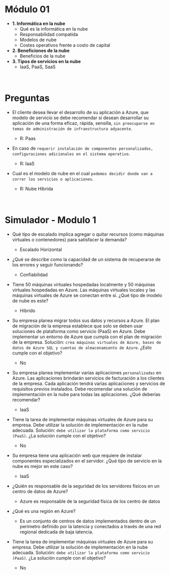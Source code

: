 Módulo 01  
==  

- **1. Informática en la nube**
    - Qué es la informática en la nube
    - Responsabilidad compatida
    - Modelos de nube
    - Costes operativos frente a costo de capital
- **2. Beneficiones de la nube**
    - Beneficios de la nube
- **3. Tipos de servicios en la nube**
    - IaaS, PaaS, SaaS  

\
Preguntas
==  
- El cliente desea llevar el desarrollo de su aplicación a Azure, que modelo de servicio se debe recomendar si desean desarrollar su aplicación de una forma eficaz, rápida, sensilla, ``sin preocuparse en temas de administración de infraestructura adyacente``.  
    - R: Paas

- En caso de ``requerir instalación de componentes personalizados, configuraciones adicionales en el sistema operativo``.
    - R: IaaS

- Cual es el modelo de nube en el cual ``podemos decidir donde van a correr los servicios o aplicaciones``.
    - R: Nube Híbrida

\
Simulador - Modulo 1
==  
- Qué tipo de escalado implica agregar o quitar recursos (como máquinas virtuales o contenedores) para satisfacer la demanda?
    - Escalado Horizontal

- ¿Qué se describe como la capacidad de un sistema de recuperarse de los errores y seguir funcionando?
    - Confiabilidad

- Tiene 50 máquinas virtuales hospedadas localmente y 50 máquinas virtuales hospedadas en Azure. Las máquinas virtuales locales y las máquinas virtuales de Azure se conectan entre sí.
¿Qué tipo de modelo de nube es este?
    - Hibrido

- Su empresa planea migrar todos sus datos y recursos a Azure. El plan de migración de la empresa establece que solo se deben usar soluciones de plataforma como servicio (PaaS) en Azure. Debe implementar un entorno de Azure que cumpla con el plan de migración de la empresa.
Solución: ``crea máquinas virtuales de Azure, bases de datos de Azure SQL y cuentas de almacenamiento de Azure``. ¿Esto cumple con el objetivo?
    - No

- Su empresa planea implementar varias aplicaciones ``personalizadas`` en Azure. Las aplicaciones brindarán servicios de facturación a los clientes de la empresa. Cada aplicación tendrá varias aplicaciones y servicios de requisitos previos instalados. Debe recomendar una solución de implementación en la nube para todas las aplicaciones.
¿Qué deberías recomendar?
    - IaaS

- Tiene la tarea de implementar máquinas virtuales de Azure para su empresa. Debe utilizar la solución de implementación en la nube adecuada.
Solución: ``debe utilizar la plataforma como servicio (PaaS)``.
¿La solución cumple con el objetivo?
    - No

- Su empresa tiene una aplicación web que requiere de instalar componentes especializados en el servidor. ¿Qué tipo de servicio en la nube es mejor en este caso?
    - IaaS

- ¿Quién es responsable de la seguridad de los servidores físicos en un centro de datos de Azure?
    - Azure es responsable de la seguridad física de los centro de datos

- ¿Qué es una región en Azure?
    - Es un conjunto de centros de datos implementados dentro de un perímetro definido por la latencia y conectados a través de una red regional dedicada de baja latencia.

- Tiene la tarea de implementar máquinas virtuales de Azure para su empresa. Debe utilizar la solución de implementación en la nube adecuada.
Solución: ``debe utilizar la plataforma como servicio (PaaS)``. ¿La solución cumple con el objetivo?
    - No
